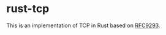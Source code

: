 # rust-tcp

This is an implementation of TCP in Rust based on
[RFC9293](https://www.rfc-editor.org/rfc/rfc9293).
